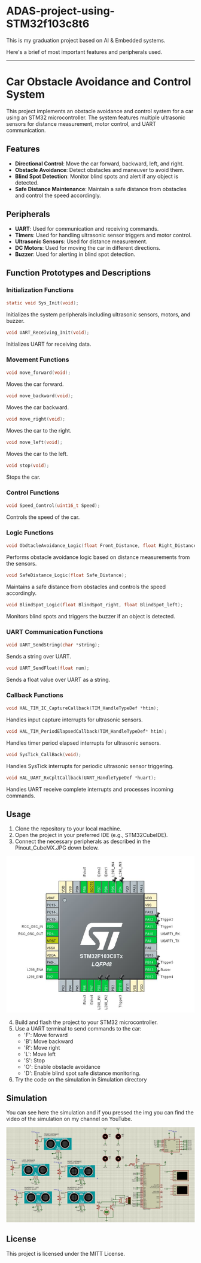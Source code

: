 # ADAS-project-using-STM32f103c8t6
This is my graduation project based on AI & Embedded systems.

Here's a brief of most important features and peripherals used.

---

# Car Obstacle Avoidance and Control System

This project implements an obstacle avoidance and control system for a car using an STM32 microcontroller. The system features multiple ultrasonic sensors for distance measurement, motor control, and UART communication.

## Features

- **Directional Control**: Move the car forward, backward, left, and right.
- **Obstacle Avoidance**: Detect obstacles and maneuver to avoid them.
- **Blind Spot Detection**: Monitor blind spots and alert if any object is detected.
- **Safe Distance Maintenance**: Maintain a safe distance from obstacles and control the speed accordingly.

## Peripherals

- **UART**: Used for communication and receiving commands.
- **Timers**: Used for handling ultrasonic sensor triggers and motor control.
- **Ultrasonic Sensors**: Used for distance measurement.
- **DC Motors**: Used for moving the car in different directions.
- **Buzzer**: Used for alerting in blind spot detection.

## Function Prototypes and Descriptions

### Initialization Functions

```c
static void Sys_Init(void);
```
Initializes the system peripherals including ultrasonic sensors, motors, and buzzer.

```c
void UART_Receiving_Init(void);
```
Initializes UART for receiving data.

### Movement Functions

```c
void move_forward(void);
```
Moves the car forward.

```c
void move_backward(void);
```
Moves the car backward.

```c
void move_right(void);
```
Moves the car to the right.

```c
void move_left(void);
```
Moves the car to the left.

```c
void stop(void);
```
Stops the car.

### Control Functions

```c
void Speed_Control(uint16_t Speed);
```
Controls the speed of the car.

### Logic Functions

```c
void ObdtacleAvoidance_Logic(float Front_Distance, float Right_Distance, float Left_Distance);
```
Performs obstacle avoidance logic based on distance measurements from the sensors.

```c
void SafeDistance_Logic(float Safe_Distance);
```
Maintains a safe distance from obstacles and controls the speed accordingly.

```c
void BlindSpot_Logic(float BlindSpot_right, float BlindSpot_left);
```
Monitors blind spots and triggers the buzzer if an object is detected.

### UART Communication Functions

```c
void UART_SendString(char *string);
```
Sends a string over UART.

```c
void UART_SendFloat(float num);
```
Sends a float value over UART as a string.

### Callback Functions

```c
void HAL_TIM_IC_CaptureCallback(TIM_HandleTypeDef *htim);
```
Handles input capture interrupts for ultrasonic sensors.

```c
void HAL_TIM_PeriodElapsedCallback(TIM_HandleTypeDef* htim);
```
Handles timer period elapsed interrupts for ultrasonic sensors.

```c
void SysTick_CallBack(void);
```
Handles SysTick interrupts for periodic ultrasonic sensor triggering.

```c
void HAL_UART_RxCpltCallback(UART_HandleTypeDef *huart);
```
Handles UART receive complete interrupts and processes incoming commands.

## Usage

1. Clone the repository to your local machine.
2. Open the project in your preferred IDE (e.g., STM32CubeIDE).
3. Connect the necessary peripherals as described in the Pinout_CubeMX.JPG down below.

![CubeMX_Pinout](Simulation/Pinout_CubeMX.JPG)

4. Build and flash the project to your STM32 microcontroller.
5. Use a UART terminal to send commands to the car:
   - 'F': Move forward
   - 'B': Move backward
   - 'R': Move right
   - 'L': Move left
   - 'S': Stop
   - 'O': Enable obstacle avoidance
   - 'D': Enable blind spot safe distance monitoring.
7. Try the code on the simulation in Simulation directory

## Simulation

You can see here the simulation and if you pressed the img you can find the video of the simulation on my channel on YouTube.

[![Watch the simulation](Simulation/Simulation.JPG)](https://youtu.be/wQjUKuoTerA?si=SQomSVhpP3Q2sc1S)

## License

This project is licensed under the MITT License.





